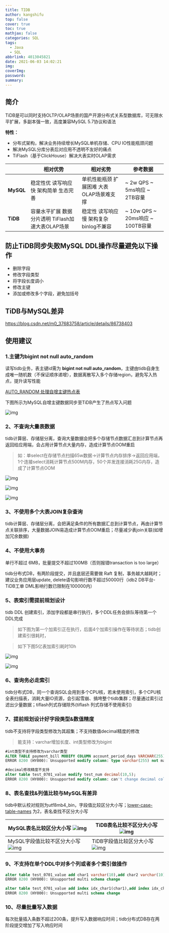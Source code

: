 ```yaml
---
title: TIDB
author: kangshifu
top: false
cover: true
toc: true
mathjax: false
categories: SQL
tags:
  - Java
  - SQL
abbrlink: 4013045821
date: 2021-06-03 14:02:21
img:
coverImg:
password:
summary:
---
```


<!--more-->  

## 简介 

TiDB是可以同时支持OLTP/OLAP场景的国产开源分布式关系型数据库，可无限水平扩展，多副本强一致，高度兼容MySQL 5.7协议和语法 

**特性：** 

- 分布式架构，解决业务持续增长MySQL单机存储、CPU IO性能瓶颈问题 
- 解决MySQL分库分表后对应用不透明不友好的痛点 
- TiFlash（基于ClickHouse）解决大表实时OLAP需求

|           | **相对优势**                                       | **相对劣势**                              | **参考数据**                      |
| --------- | -------------------------------------------------- | ----------------------------------------- | --------------------------------- |
| **MySQL** | 稳定性优  读写响应快 架构简单  生态完善            | 单机性能瓶颈  扩展困难 大表OLAP场景难支撑 | ~ 2w QPS  ~ 5ms响应 ~ 2TB容量     |
| **TiDB**  | 容量水平扩展  数据分片透明 TiFlash加速大表OLAP场景 | 稳定性  读写响应慢 架构复杂  binlog不兼容 | ~ 10w QPS  ~ 20ms响应 ~ 100TB容量 |



##  防止TiDB同步失败MySQL DDL操作尽量避免以下操作 

- 删除字段 
- 修改字段类型 
- 将字段长度调小 
- 修改主键 
- 添加或修改多个字段，避免加括号 



##  TiDB与MySQL差异 

https://blog.csdn.net/m0_37683758/article/details/86738403



## 使用建议

### 1.主键为bigint not null auto_random

读写tidb业务，表主键id需为 **bigint not null auto_random**，主键由tidb自身生成唯一随机数（不保证顺序递增），数据离散写入多个存储region，避免写入热点，提升读写性能 

[AUTO_RANDOM 处理自增主键热点表](https://docs.pingcap.com/zh/tidb/stable/troubleshoot-hot-spot-issues#使用-auto_random-处理自增主键热点表) 

下图所示为MySQL自增主键数据同步至TiDB产生了热点写入问题 

![img](https://duodian.feishu.cn/space/api/box/stream/download/asynccode/?code=MzJiODI5ZDU3ODUxOWE5NzQ2ZWM5OTlhMmEwMDBmYTNfME9MSFVyamhJZGRyN2NINW9ZenBUZzhiYlVXeXVJV01fVG9rZW46Ym94Y25jMW14VVV3eG0xV0xZVEh2MXlhY3plXzE2NTE4ODkzNjA6MTY1MTg5Mjk2MF9WNA)

 

### 2、不查询大量表数据 

tidb计算层、存储层分离，查询大量数据会把多个存储节点数据汇总到计算节点再返回给应用端，会占用计算节点大量内存，造成计算节点OOM重启 

> 如：单select在存储节点扫描65w数据->计算节点内存排序->返回应用端，1个连接select消耗计算节点500M内存，50个并发连接消耗25G内存，造成了计算节点OOM 

![img](https://duodian.feishu.cn/space/api/box/stream/download/asynccode/?code=YjRiYmM4NmIxMTY4OWQ5MDc3NzY1NTdlNTU1ZTgwMjlfYzVTcXZsczh3YkZZcDRFRXBveWxjejBMaFkwWVBOVEZfVG9rZW46Ym94Y25ES2U2ZktWYlV1Y28xc0Y5aE90cU1oXzE2NTE4ODkzNjA6MTY1MTg5Mjk2MF9WNA)

![img](https://duodian.feishu.cn/space/api/box/stream/download/asynccode/?code=YTdkZTU0ZWY2MWQ3ZTRiZGY0NjQ2NWNiYjY1ZmNjNjhfZHQ0U2NlR2xkbmtFYmZ1bnZNNUU0dTFRSDRheTVGMWVfVG9rZW46Ym94Y25CekhYektQWlV4QkJZNmhMSTFVWDdlXzE2NTE4ODkzNjA6MTY1MTg5Mjk2MF9WNA)

![img](https://duodian.feishu.cn/space/api/box/stream/download/asynccode/?code=NjNiY2ZmZGExNDk5YzZlNjNmNDkzNGZhZWE1M2ZhMjZfS05qNk5SZUNnVjN6dUR5cFQxMXBqbG9tV1RLcDFCaWNfVG9rZW46Ym94Y245TWduMHZFZmFoRVE1RFBmbno0UFFoXzE2NTE4ODkzNjA6MTY1MTg5Mjk2MF9WNA)

 

### 3、不使用多个大表JOIN复杂查询 

tidb计算层、存储层分离，会把满足条件的所有数据汇总到计算节点，再由计算节点关联排序，大量数据JOIN易造成计算节点OOM重启；尽量减少表join关联(如增加冗余数据) 

### 4、不使用大事务 

单行不超过 6MB，批量提交不超过100MB（否则报错transaction is too large） 

tidb分布式DB，有两阶段提交，并且底层还需要做 Raft 复制，事务越大越耗时；建议业务应用层update, delete语句影响行数不超过50000行（idb2 DB平台-TiDB工单 DML影响行数已限制在100000内） 

### 5、表索引需提前规划设计 

 tidb DDL 创建索引，添加字段都是串行执行，多个DDL任务会排队等待第一个DDL完成 

> 如下图为第一个加索引正在执行，后面4个加索引操作在等待状态；tidb创建索引很耗时， 

> 如下下图5亿表加索引耗时10h 

![img](https://duodian.feishu.cn/space/api/box/stream/download/asynccode/?code=ZjI5YjdiMjdmYmFiYTc0MDE2NjI4OWY0OWQxYzkwZjlfUU16V0pNMUo5dVJNNXJDM2IzSTBqZnhwcEhoZ1FIdWRfVG9rZW46Ym94Y25nbDkzZE9BTzZwalo5dDBMV3NWMG9mXzE2NTE4ODkzNjA6MTY1MTg5Mjk2MF9WNA)

![img](https://duodian.feishu.cn/space/api/box/stream/download/asynccode/?code=NDJlYTE1Y2VlNDBhODYxNTcyYWFiN2E2Nzk0NzlkYjlfUjRwRHFFRlZhRU9LWFZHbks4Y0tzQTczR3pZeFNPT09fVG9rZW46Ym94Y25US1gzUkZpR0tzdjYybW1QQXlGMkVkXzE2NTE4ODkzNjA6MTY1MTg5Mjk2MF9WNA)

 

### 6、查询务必走索引 

tidb分布式DB，同一个查询SQL会用到多个CPU核，若未使用索引，多个CPU核全表扫描表，消耗大量IO资源，会引起雪崩、搞垮整个tidb集群；尽量通过索引过滤出少量数据；tiflash列式存储除外(tiflash 列式存储不使用索引) 

### 7、提前规划设计好字段类型&数值精度 

tidb不支持将字段类型修改为其超集；不支持数值decimal精度的修改 

> 能支持：varchar增加长度、int类型修改为bigint 

```SQL
#int类型不支持修改为varchar类型
ALTER TABLE payment_bill MODIFY COLUMN account_period_days VARCHAR(255) NULL DEFAULT NULL; 
ERROR 8200 (HY000): Unsupported modify column: type varchar(255) not match origin int(11)

#decimal修改精度不支持
alter table test_0701_value modify test_num decimal(10,5);
ERROR 8200 (HY000): Unsupported modify column: can't change decimal column precision
```

### 8、表名查找&列值比较与MySQL有差异 

tidb中默认校对规则为utf8mb4_bin，字段值比较区分大小写；[lower-case-table-names](https://dev.mysql.com/doc/refman/5.7/en/server-system-variables.html#sysvar_lower_case_table_names) 为2，表名查找不区分大小写 

| MySQL表名比较区分大小写 ![img](https://duodian.feishu.cn/space/api/box/stream/download/asynccode/?code=YThhN2Y1NGVhNTM3ODUyZmZhNTBkMTkwNWZhMzdkMmZfQnc4RnhqbWY2c3RGSFVKTVg2NDhWZVI0RFFGdkphSkdfVG9rZW46Ym94Y25NRzlJSlhXZTBmYlUyQlQ5RDdhQlllXzE2NTE4ODkzNjA6MTY1MTg5Mjk2MF9WNA) | TiDB表名比较不区分大小写 ![img](https://duodian.feishu.cn/space/api/box/stream/download/asynccode/?code=YTJiZTVkNmI5NDEyNGY2MmIyZDBhM2MyYzJiZjAxZTBfdUdzdm5sUEZiSDRrc3RoUWdBVFh3NXZHRlBrY2I4TFhfVG9rZW46Ym94Y25NS3NFSnlvcnd4eG5nMW5JTjg1SUVZXzE2NTE4ODkzNjA6MTY1MTg5Mjk2MF9WNA) |
| ------------------------------------------------------------ | ------------------------------------------------------------ |
| MySQL字段值比较不区分大小写 ![img](https://duodian.feishu.cn/space/api/box/stream/download/asynccode/?code=YTQ0Y2M2ZTMxZWIzODg1ZDQ5ZGE4NWU1N2FjNzdiY2RfRU5YdUFIVGxhNDNwTUFwWml5NDlCZzlPMjhKR1QzTW1fVG9rZW46Ym94Y244UHJLWGp6b2NubEFKYjE5TVhNSFFjXzE2NTE4ODkzNjA6MTY1MTg5Mjk2MF9WNA) | TiDB字段值比较区分大小写 ![img](https://duodian.feishu.cn/space/api/box/stream/download/asynccode/?code=MGE4MGM1YzU1YmI5Y2U1NDdhN2JhMTFkMTI4MGZkNzNfR2pyYUNzVmdjNHR0WDVJV1d5STV3bUhCNGJLdnluVTNfVG9rZW46Ym94Y25Yamw5WmpJRWNmcjNZQ2Zzc2swZjhkXzE2NTE4ODkzNjA6MTY1MTg5Mjk2MF9WNA) |

### 9、不支持在单个DDL中对多个列或者多个索引做操作 

```SQL
alter table test_0701_value add char1 varchar(10),add char2 varchar(10);
ERROR 8200 (HY000): Unsupported multi schema change

alter table test_0701_value add index idx_char1(char1),add index idx_char2(char2);
ERROR 8200 (HY000): Unsupported multi schema change
```

### 10、尽量批量写入数据 

每次批量插入条数不超过200条，提升写入数据响应时间；tidb分布式DB存在两阶段提交增加了写入响应时间